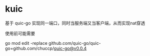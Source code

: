 # kuic
基于 quic-go 实现同一端口，同时当服务端又当客户端，从而实现nat穿透

使用前可能需要

go mod edit -replace github.com/quic-go/quic-go=github.com/chuccp/quic-go@v0.0.4